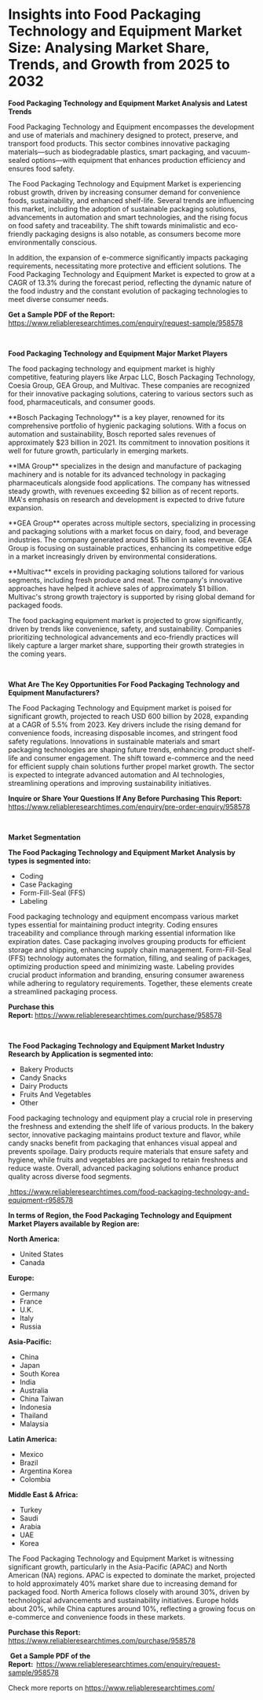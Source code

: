 <p><h1>Insights into Food Packaging Technology and Equipment Market Size: Analysing Market Share, Trends, and Growth from 2025 to 2032</h1></p><p><strong>Food Packaging Technology and Equipment Market Analysis and Latest Trends</strong></p>
<p><p>Food Packaging Technology and Equipment encompasses the development and use of materials and machinery designed to protect, preserve, and transport food products. This sector combines innovative packaging materials—such as biodegradable plastics, smart packaging, and vacuum-sealed options—with equipment that enhances production efficiency and ensures food safety.</p><p>The Food Packaging Technology and Equipment Market is experiencing robust growth, driven by increasing consumer demand for convenience foods, sustainability, and enhanced shelf-life. Several trends are influencing this market, including the adoption of sustainable packaging solutions, advancements in automation and smart technologies, and the rising focus on food safety and traceability. The shift towards minimalistic and eco-friendly packaging designs is also notable, as consumers become more environmentally conscious.</p><p>In addition, the expansion of e-commerce significantly impacts packaging requirements, necessitating more protective and efficient solutions. The Food Packaging Technology and Equipment Market is expected to grow at a CAGR of 13.3% during the forecast period, reflecting the dynamic nature of the food industry and the constant evolution of packaging technologies to meet diverse consumer needs.</p></p>
<p><strong>Get a Sample PDF of the Report:&nbsp;</strong> <a href="https://www.reliableresearchtimes.com/enquiry/request-sample/958578?utm_campaign=2237&utm_medium=2&utm_source=Github&utm_content=ia&utm_term=11042025&utm_id=food-packaging-technology-and-equipment">https://www.reliableresearchtimes.com/enquiry/request-sample/958578</a></p>
<p>&nbsp;</p>
<p><strong>Food Packaging Technology and Equipment Major Market Players</strong></p>
<p><p>The food packaging technology and equipment market is highly competitive, featuring players like Arpac LLC, Bosch Packaging Technology, Coesia Group, GEA Group, and Multivac. These companies are recognized for their innovative packaging solutions, catering to various sectors such as food, pharmaceuticals, and consumer goods.</p><p>**Bosch Packaging Technology** is a key player, renowned for its comprehensive portfolio of hygienic packaging solutions. With a focus on automation and sustainability, Bosch reported sales revenues of approximately $23 billion in 2021. Its commitment to innovation positions it well for future growth, particularly in emerging markets.</p><p>**IMA Group** specializes in the design and manufacture of packaging machinery and is notable for its advanced technology in packaging pharmaceuticals alongside food applications. The company has witnessed steady growth, with revenues exceeding $2 billion as of recent reports. IMA's emphasis on research and development is expected to drive future expansion.</p><p>**GEA Group** operates across multiple sectors, specializing in processing and packaging solutions with a market focus on dairy, food, and beverage industries. The company generated around $5 billion in sales revenue. GEA Group is focusing on sustainable practices, enhancing its competitive edge in a market increasingly driven by environmental considerations.</p><p>**Multivac** excels in providing packaging solutions tailored for various segments, including fresh produce and meat. The company's innovative approaches have helped it achieve sales of approximately $1 billion. Multivac's strong growth trajectory is supported by rising global demand for packaged foods.</p><p>The food packaging equipment market is projected to grow significantly, driven by trends like convenience, safety, and sustainability. Companies prioritizing technological advancements and eco-friendly practices will likely capture a larger market share, supporting their growth strategies in the coming years.</p></p>
<p>&nbsp;</p>
<p><strong>What Are The Key Opportunities For Food Packaging Technology and Equipment Manufacturers?</strong></p>
<p><p>The Food Packaging Technology and Equipment market is poised for significant growth, projected to reach USD 600 billion by 2028, expanding at a CAGR of 5.5% from 2023. Key drivers include the rising demand for convenience foods, increasing disposable incomes, and stringent food safety regulations. Innovations in sustainable materials and smart packaging technologies are shaping future trends, enhancing product shelf-life and consumer engagement. The shift toward e-commerce and the need for efficient supply chain solutions further propel market growth. The sector is expected to integrate advanced automation and AI technologies, streamlining operations and improving sustainability initiatives.</p></p>
<p><strong>Inquire or Share Your Questions If Any Before Purchasing This Report:</strong> <a href="https://www.reliableresearchtimes.com/enquiry/pre-order-enquiry/958578?utm_campaign=2237&utm_medium=2&utm_source=Github&utm_content=ia&utm_term=11042025&utm_id=food-packaging-technology-and-equipment">https://www.reliableresearchtimes.com/enquiry/pre-order-enquiry/958578</a></p>
<p>&nbsp;</p>
<p><strong>Market Segmentation</strong></p>
<p><strong>The Food Packaging Technology and Equipment Market Analysis by types is segmented into:</strong></p>
<p><ul><li>Coding</li><li>Case Packaging</li><li>Form-Fill-Seal (FFS)</li><li>Labeling</li></ul></p>
<p><p>Food packaging technology and equipment encompass various market types essential for maintaining product integrity. Coding ensures traceability and compliance through marking essential information like expiration dates. Case packaging involves grouping products for efficient storage and shipping, enhancing supply chain management. Form-Fill-Seal (FFS) technology automates the formation, filling, and sealing of packages, optimizing production speed and minimizing waste. Labeling provides crucial product information and branding, ensuring consumer awareness while adhering to regulatory requirements. Together, these elements create a streamlined packaging process.</p></p>
<p><strong>Purchase this Report:&nbsp;</strong><a href="https://www.reliableresearchtimes.com/purchase/958578?utm_campaign=2237&utm_medium=2&utm_source=Github&utm_content=ia&utm_term=11042025&utm_id=food-packaging-technology-and-equipment">https://www.reliableresearchtimes.com/purchase/958578</a></p>
<p>&nbsp;</p>
<p><strong>The Food Packaging Technology and Equipment Market Industry Research by Application is segmented into:</strong></p>
<p><ul><li>Bakery Products</li><li>Candy Snacks</li><li>Dairy Products</li><li>Fruits And Vegetables</li><li>Other</li></ul></p>
<p><p>Food packaging technology and equipment play a crucial role in preserving the freshness and extending the shelf life of various products. In the bakery sector, innovative packaging maintains product texture and flavor, while candy snacks benefit from packaging that enhances visual appeal and prevents spoilage. Dairy products require materials that ensure safety and hygiene, while fruits and vegetables are packaged to retain freshness and reduce waste. Overall, advanced packaging solutions enhance product quality across diverse food segments.</p></p>
<p><a href="https://www.reliableresearchtimes.com/food-packaging-technology-and-equipment-r958578?utm_campaign=2237&utm_medium=2&utm_source=Github&utm_content=ia&utm_term=11042025&utm_id=food-packaging-technology-and-equipment">&nbsp;https://www.reliableresearchtimes.com/food-packaging-technology-and-equipment-r958578</a></p>
<p><strong>In terms of Region, the Food Packaging Technology and Equipment Market Players available by Region are:</strong></p>
<p>
    <p> <strong> North America: </strong>
        <ul>
            <li>United States</li>
            <li>Canada</li>
        </ul>
        </p> 
    <p> <strong> Europe: </strong>
        <ul>
            <li>Germany</li>
            <li>France</li>
            <li>U.K.</li>
            <li>Italy</li>
            <li>Russia</li>
        </ul>
        </p> 
    <p> <strong> Asia-Pacific: </strong>
        <ul>
            <li>China</li>
            <li>Japan</li>
            <li>South Korea</li>
            <li>India</li>
            <li>Australia</li>
            <li>China Taiwan</li>
            <li>Indonesia</li>
            <li>Thailand</li>
            <li>Malaysia</li>
        </ul>
        </p> 
    <p> <strong> Latin America: </strong>
        <ul>
            <li>Mexico</li>
            <li>Brazil</li>
            <li>Argentina Korea</li>
            <li>Colombia</li>
        </ul>
        </p> 
    <p> <strong> Middle East & Africa: </strong>
        <ul>
            <li>Turkey</li>
            <li>Saudi</li>
            <li>Arabia</li>
            <li>UAE</li>
            <li>Korea</li>
        </ul>
    </p>
    </p>
<p><p>The Food Packaging Technology and Equipment Market is witnessing significant growth, particularly in the Asia-Pacific (APAC) and North American (NA) regions. APAC is expected to dominate the market, projected to hold approximately 40% market share due to increasing demand for packaged food. North America follows closely with around 30%, driven by technological advancements and sustainability initiatives. Europe holds about 20%, while China captures around 10%, reflecting a growing focus on e-commerce and convenience foods in these markets.</p></p>
<p><strong>Purchase this Report: </strong><a href="https://www.reliableresearchtimes.com/purchase/958578?utm_campaign=2237&utm_medium=2&utm_source=Github&utm_content=ia&utm_term=11042025&utm_id=food-packaging-technology-and-equipment">https://www.reliableresearchtimes.com/purchase/958578</a></p>
<p>&nbsp;<strong>Get a Sample PDF of the Report:&nbsp;&nbsp;</strong><a href="https://www.reliableresearchtimes.com/enquiry/request-sample/958578?utm_campaign=2237&utm_medium=2&utm_source=Github&utm_content=ia&utm_term=11042025&utm_id=food-packaging-technology-and-equipment">https://www.reliableresearchtimes.com/enquiry/request-sample/958578</a></p>
<p><strong></strong></p>
<p>Check more reports on <a href="https://www.reliableresearchtimes.com/?utm_campaign=2237&utm_medium=2&utm_source=Github&utm_content=ia&utm_term=11042025&utm_id=food-packaging-technology-and-equipment">https://www.reliableresearchtimes.com/</a></p>